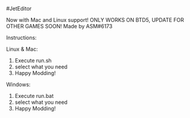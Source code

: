#JetEditor

Now with Mac and Linux support!
ONLY WORKS ON BTD5, UPDATE FOR OTHER GAMES SOON!
Made by ASM#6173

Instructions:

Linux & Mac:
1. Execute run.sh
2. select what you need
3. Happy Modding!

Windows:
1. Execute run.bat
2. select what you need
3. Happy Modding!
